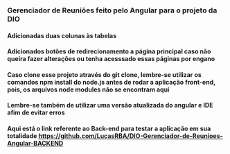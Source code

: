 ### Gerenciador de Reuniões feito pelo Angular para o projeto da DIO

#### Adicionadas duas colunas às tabelas 

#### Adicionados botões de redirecionamento a página principal caso não queira fazer alterações ou tenha acesssado essas páginas por engano

#### Caso clone esse projeto através do git clone, lembre-se utilizar os comandos npm install do node.js antes de rodar a aplicação front-end, pois, os arquivos node modules não se encontram aqui

#### Lembre-se também de utilizar uma versão atualizada do angular e IDE afim de evitar erros

#### Aqui está o link referente ao Back-end para testar a aplicação em sua totalidade https://github.com/LucasRBA/DIO-Gerenciador-de-Reunioes-Angular-BACKEND





 

